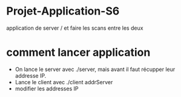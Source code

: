 # Projet-Application-S6
application de server / et faire les scans entre les deux 
# comment lancer application
* On lance le server avec ./server, mais avant il faut récupper leur addresse IP.
* Lance le client avec ./client addrServer
* modifier les addresses IP
